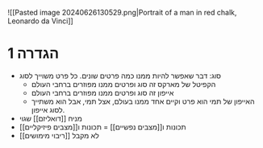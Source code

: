 ![[Pasted image 20240626130529.png|Portrait of a man in red chalk, Leonardo da Vinci]]

# 1	הגדרה

- סוג: דבר שאפשר להיות ממנו כמה פרטים שונים. כל פרט משוייך לסוג
	- הקפיטל של מארקס זה סוג ופרטים ממנו מפוזרים ברחבי העולם
	- אייפון זה סוג ופרטים ממנו מפוזרים ברחבי העולם
	- האייפון של תמי הוא פרט וקיים אחד ממנו בעולם, אצל תמי, אבל הוא משתייך לסוג אייפון.
- מניח [[דואליזם]] שגוי
- תכונות ו[[מצבים נפשיים]] = תכונות ו[[מצבים פיזיקליים]]
- לא מקבל [[ריבוי מימושים]]